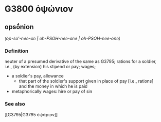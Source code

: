 # G3800 ὀψώνιον

## opsṓnion

_(op-so'-nee-on | oh-PSOH-nee-one | oh-PSOH-nee-one)_

### Definition

neuter of a presumed derivative of the same as G3795; rations for a soldier, i.e., (by extension) his stipend or pay; wages; 

- a soldier's pay, allowance
  - that part of the soldier's support given in place of pay [i.e., rations] and the money in which he is paid
- metaphorically wages: hire or pay of sin

### See also

[[G3795|G3795 ὀψάριον]]
